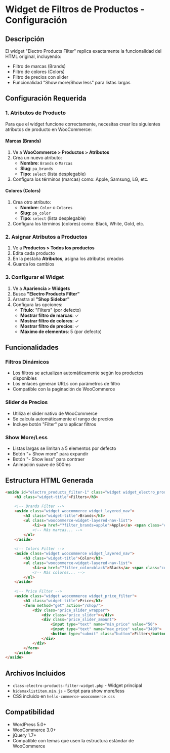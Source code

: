 # Widget de Filtros de Productos - Configuración

## Descripción
El widget "Electro Products Filter" replica exactamente la funcionalidad del HTML original, incluyendo:
- Filtro de marcas (Brands)
- Filtro de colores (Colors) 
- Filtro de precios con slider
- Funcionalidad "Show more/Show less" para listas largas

## Configuración Requerida

### 1. Atributos de Producto
Para que el widget funcione correctamente, necesitas crear los siguientes atributos de producto en WooCommerce:

#### Marcas (Brands)
1. Ve a **WooCommerce > Productos > Atributos**
2. Crea un nuevo atributo:
   - **Nombre**: `Brands` o `Marcas`
   - **Slug**: `pa_brands`
   - **Tipo**: `select` (lista desplegable)
3. Configura los términos (marcas) como: Apple, Samsung, LG, etc.

#### Colores (Colors)
1. Crea otro atributo:
   - **Nombre**: `Color` o `Colores`
   - **Slug**: `pa_color`
   - **Tipo**: `select` (lista desplegable)
2. Configura los términos (colores) como: Black, White, Gold, etc.

### 2. Asignar Atributos a Productos
1. Ve a **Productos > Todos los productos**
2. Edita cada producto
3. En la pestaña **Atributos**, asigna los atributos creados
4. Guarda los cambios

### 3. Configurar el Widget
1. Ve a **Apariencia > Widgets**
2. Busca **"Electro Products Filter"**
3. Arrastra al **"Shop Sidebar"**
4. Configura las opciones:
   - **Título**: "Filters" (por defecto)
   - **Mostrar filtro de marcas**: ✓
   - **Mostrar filtro de colores**: ✓
   - **Mostrar filtro de precios**: ✓
   - **Máximo de elementos**: 5 (por defecto)

## Funcionalidades

### Filtros Dinámicos
- Los filtros se actualizan automáticamente según los productos disponibles
- Los enlaces generan URLs con parámetros de filtro
- Compatible con la paginación de WooCommerce

### Slider de Precios
- Utiliza el slider nativo de WooCommerce
- Se calcula automáticamente el rango de precios
- Incluye botón "Filter" para aplicar filtros

### Show More/Less
- Listas largas se limitan a 5 elementos por defecto
- Botón "+ Show more" para expandir
- Botón "- Show less" para contraer
- Animación suave de 500ms

## Estructura HTML Generada
```html
<aside id="electro_products_filter-1" class="widget widget_electro_products_filter">
    <h3 class="widget-title">Filters</h3>
    
    <!-- Brands Filter -->
    <aside class="widget woocommerce widget_layered_nav">
        <h3 class="widget-title">Brands</h3>
        <ul class="woocommerce-widget-layered-nav-list">
            <li><a href="?filter_brands=apple">Apple</a> <span class="count">(5)</span></li>
            <!-- Más marcas... -->
        </ul>
    </aside>
    
    <!-- Colors Filter -->
    <aside class="widget woocommerce widget_layered_nav">
        <h3 class="widget-title">Color</h3>
        <ul class="woocommerce-widget-layered-nav-list">
            <li><a href="?filter_color=black">Black</a> <span class="count">(3)</span></li>
            <!-- Más colores... -->
        </ul>
    </aside>
    
    <!-- Price Filter -->
    <aside class="widget woocommerce widget_price_filter">
        <h3 class="widget-title">Price</h3>
        <form method="get" action="/shop/">
            <div class="price_slider_wrapper">
                <div class="price_slider"></div>
                <div class="price_slider_amount">
                    <input type="text" name="min_price" value="50">
                    <input type="text" name="max_price" value="3490">
                    <button type="submit" class="button">Filter</button>
                </div>
            </div>
        </form>
    </aside>
</aside>
```

## Archivos Incluidos
- `class-electro-products-filter-widget.php` - Widget principal
- `hidemaxlistitem.min.js` - Script para show more/less
- CSS incluido en `hello-commerce-woocommerce.css`

## Compatibilidad
- WordPress 5.0+
- WooCommerce 3.0+
- jQuery 1.7+
- Compatible con temas que usen la estructura estándar de WooCommerce
